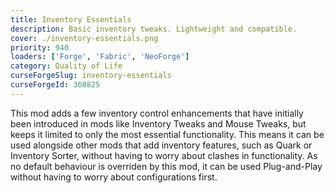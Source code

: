 ```yaml
---
title: Inventory Essentials
description: Basic inventory tweaks. Lightweight and compatible.
cover: ./inventory-essentials.png
priority: 940
loaders: ['Forge', 'Fabric', 'NeoForge']
category: Quality of Life
curseForgeSlug: inventory-essentials
curseForgeId: 368825
---
```


This mod adds a few inventory control enhancements that have initially been introduced in mods like Inventory Tweaks and Mouse Tweaks, but keeps it limited to only the most essential functionality. This means it can be used alongside other mods that add inventory features, such as Quark or Inventory Sorter, without having to worry about clashes in functionality. As no default behaviour is overriden by this mod, it can be used Plug-and-Play without having to worry about configurations first.